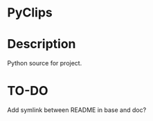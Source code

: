 # PyClips

Description
===========
Python source for project.

TO-DO
=====
Add symlink between README in base and doc?
